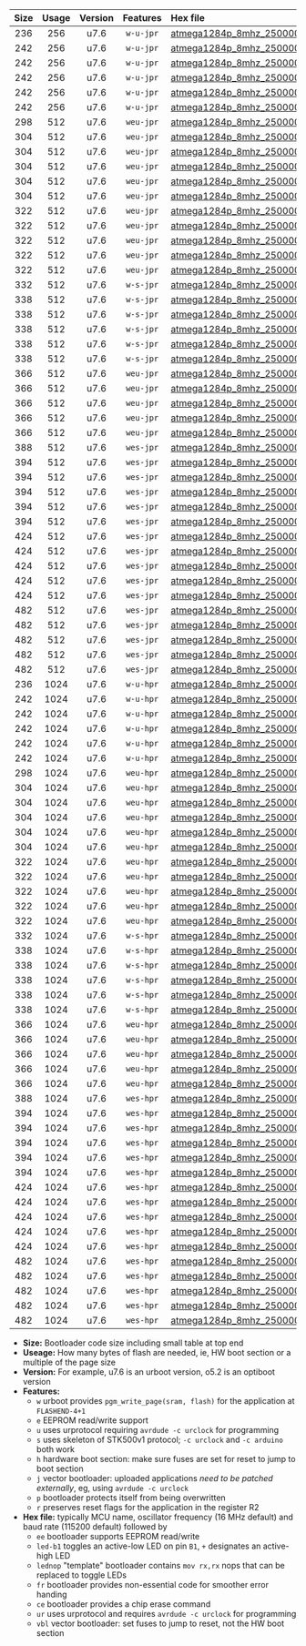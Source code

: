 |Size|Usage|Version|Features|Hex file|
|:-:|:-:|:-:|:-:|:--|
|236|256|u7.6|`w-u-jpr`|[atmega1284p_8mhz_250000bps_ur_vbl.hex](https://raw.githubusercontent.com/stefanrueger/urboot/main//atmega1284p_8mhz_250000bps_ur_vbl.hex)|
|242|256|u7.6|`w-u-jpr`|[atmega1284p_8mhz_250000bps_led+b5_ur_vbl.hex](https://raw.githubusercontent.com/stefanrueger/urboot/main//atmega1284p_8mhz_250000bps_led+b5_ur_vbl.hex)|
|242|256|u7.6|`w-u-jpr`|[atmega1284p_8mhz_250000bps_led+b7_ur_vbl.hex](https://raw.githubusercontent.com/stefanrueger/urboot/main//atmega1284p_8mhz_250000bps_led+b7_ur_vbl.hex)|
|242|256|u7.6|`w-u-jpr`|[atmega1284p_8mhz_250000bps_led+c7_ur_vbl.hex](https://raw.githubusercontent.com/stefanrueger/urboot/main//atmega1284p_8mhz_250000bps_led+c7_ur_vbl.hex)|
|242|256|u7.6|`w-u-jpr`|[atmega1284p_8mhz_250000bps_led+d7_ur_vbl.hex](https://raw.githubusercontent.com/stefanrueger/urboot/main//atmega1284p_8mhz_250000bps_led+d7_ur_vbl.hex)|
|242|256|u7.6|`w-u-jpr`|[atmega1284p_8mhz_250000bps_lednop_ur_vbl.hex](https://raw.githubusercontent.com/stefanrueger/urboot/main//atmega1284p_8mhz_250000bps_lednop_ur_vbl.hex)|
|298|512|u7.6|`weu-jpr`|[atmega1284p_8mhz_250000bps_ee_ur_vbl.hex](https://raw.githubusercontent.com/stefanrueger/urboot/main//atmega1284p_8mhz_250000bps_ee_ur_vbl.hex)|
|304|512|u7.6|`weu-jpr`|[atmega1284p_8mhz_250000bps_ee_led+b5_ur_vbl.hex](https://raw.githubusercontent.com/stefanrueger/urboot/main//atmega1284p_8mhz_250000bps_ee_led+b5_ur_vbl.hex)|
|304|512|u7.6|`weu-jpr`|[atmega1284p_8mhz_250000bps_ee_led+b7_ur_vbl.hex](https://raw.githubusercontent.com/stefanrueger/urboot/main//atmega1284p_8mhz_250000bps_ee_led+b7_ur_vbl.hex)|
|304|512|u7.6|`weu-jpr`|[atmega1284p_8mhz_250000bps_ee_led+c7_ur_vbl.hex](https://raw.githubusercontent.com/stefanrueger/urboot/main//atmega1284p_8mhz_250000bps_ee_led+c7_ur_vbl.hex)|
|304|512|u7.6|`weu-jpr`|[atmega1284p_8mhz_250000bps_ee_led+d7_ur_vbl.hex](https://raw.githubusercontent.com/stefanrueger/urboot/main//atmega1284p_8mhz_250000bps_ee_led+d7_ur_vbl.hex)|
|304|512|u7.6|`weu-jpr`|[atmega1284p_8mhz_250000bps_ee_lednop_ur_vbl.hex](https://raw.githubusercontent.com/stefanrueger/urboot/main//atmega1284p_8mhz_250000bps_ee_lednop_ur_vbl.hex)|
|322|512|u7.6|`weu-jpr`|[atmega1284p_8mhz_250000bps_ee_led+b5_fr_ur_vbl.hex](https://raw.githubusercontent.com/stefanrueger/urboot/main//atmega1284p_8mhz_250000bps_ee_led+b5_fr_ur_vbl.hex)|
|322|512|u7.6|`weu-jpr`|[atmega1284p_8mhz_250000bps_ee_led+b7_fr_ur_vbl.hex](https://raw.githubusercontent.com/stefanrueger/urboot/main//atmega1284p_8mhz_250000bps_ee_led+b7_fr_ur_vbl.hex)|
|322|512|u7.6|`weu-jpr`|[atmega1284p_8mhz_250000bps_ee_led+c7_fr_ur_vbl.hex](https://raw.githubusercontent.com/stefanrueger/urboot/main//atmega1284p_8mhz_250000bps_ee_led+c7_fr_ur_vbl.hex)|
|322|512|u7.6|`weu-jpr`|[atmega1284p_8mhz_250000bps_ee_led+d7_fr_ur_vbl.hex](https://raw.githubusercontent.com/stefanrueger/urboot/main//atmega1284p_8mhz_250000bps_ee_led+d7_fr_ur_vbl.hex)|
|322|512|u7.6|`weu-jpr`|[atmega1284p_8mhz_250000bps_ee_lednop_fr_ur_vbl.hex](https://raw.githubusercontent.com/stefanrueger/urboot/main//atmega1284p_8mhz_250000bps_ee_lednop_fr_ur_vbl.hex)|
|332|512|u7.6|`w-s-jpr`|[atmega1284p_8mhz_250000bps_vbl.hex](https://raw.githubusercontent.com/stefanrueger/urboot/main//atmega1284p_8mhz_250000bps_vbl.hex)|
|338|512|u7.6|`w-s-jpr`|[atmega1284p_8mhz_250000bps_led+b5_vbl.hex](https://raw.githubusercontent.com/stefanrueger/urboot/main//atmega1284p_8mhz_250000bps_led+b5_vbl.hex)|
|338|512|u7.6|`w-s-jpr`|[atmega1284p_8mhz_250000bps_led+b7_vbl.hex](https://raw.githubusercontent.com/stefanrueger/urboot/main//atmega1284p_8mhz_250000bps_led+b7_vbl.hex)|
|338|512|u7.6|`w-s-jpr`|[atmega1284p_8mhz_250000bps_led+c7_vbl.hex](https://raw.githubusercontent.com/stefanrueger/urboot/main//atmega1284p_8mhz_250000bps_led+c7_vbl.hex)|
|338|512|u7.6|`w-s-jpr`|[atmega1284p_8mhz_250000bps_led+d7_vbl.hex](https://raw.githubusercontent.com/stefanrueger/urboot/main//atmega1284p_8mhz_250000bps_led+d7_vbl.hex)|
|338|512|u7.6|`w-s-jpr`|[atmega1284p_8mhz_250000bps_lednop_vbl.hex](https://raw.githubusercontent.com/stefanrueger/urboot/main//atmega1284p_8mhz_250000bps_lednop_vbl.hex)|
|366|512|u7.6|`weu-jpr`|[atmega1284p_8mhz_250000bps_ee_led+b5_fr_ce_ur_vbl.hex](https://raw.githubusercontent.com/stefanrueger/urboot/main//atmega1284p_8mhz_250000bps_ee_led+b5_fr_ce_ur_vbl.hex)|
|366|512|u7.6|`weu-jpr`|[atmega1284p_8mhz_250000bps_ee_led+b7_fr_ce_ur_vbl.hex](https://raw.githubusercontent.com/stefanrueger/urboot/main//atmega1284p_8mhz_250000bps_ee_led+b7_fr_ce_ur_vbl.hex)|
|366|512|u7.6|`weu-jpr`|[atmega1284p_8mhz_250000bps_ee_led+c7_fr_ce_ur_vbl.hex](https://raw.githubusercontent.com/stefanrueger/urboot/main//atmega1284p_8mhz_250000bps_ee_led+c7_fr_ce_ur_vbl.hex)|
|366|512|u7.6|`weu-jpr`|[atmega1284p_8mhz_250000bps_ee_led+d7_fr_ce_ur_vbl.hex](https://raw.githubusercontent.com/stefanrueger/urboot/main//atmega1284p_8mhz_250000bps_ee_led+d7_fr_ce_ur_vbl.hex)|
|366|512|u7.6|`weu-jpr`|[atmega1284p_8mhz_250000bps_ee_lednop_fr_ce_ur_vbl.hex](https://raw.githubusercontent.com/stefanrueger/urboot/main//atmega1284p_8mhz_250000bps_ee_lednop_fr_ce_ur_vbl.hex)|
|388|512|u7.6|`wes-jpr`|[atmega1284p_8mhz_250000bps_ee_vbl.hex](https://raw.githubusercontent.com/stefanrueger/urboot/main//atmega1284p_8mhz_250000bps_ee_vbl.hex)|
|394|512|u7.6|`wes-jpr`|[atmega1284p_8mhz_250000bps_ee_led+b5_vbl.hex](https://raw.githubusercontent.com/stefanrueger/urboot/main//atmega1284p_8mhz_250000bps_ee_led+b5_vbl.hex)|
|394|512|u7.6|`wes-jpr`|[atmega1284p_8mhz_250000bps_ee_led+b7_vbl.hex](https://raw.githubusercontent.com/stefanrueger/urboot/main//atmega1284p_8mhz_250000bps_ee_led+b7_vbl.hex)|
|394|512|u7.6|`wes-jpr`|[atmega1284p_8mhz_250000bps_ee_led+c7_vbl.hex](https://raw.githubusercontent.com/stefanrueger/urboot/main//atmega1284p_8mhz_250000bps_ee_led+c7_vbl.hex)|
|394|512|u7.6|`wes-jpr`|[atmega1284p_8mhz_250000bps_ee_led+d7_vbl.hex](https://raw.githubusercontent.com/stefanrueger/urboot/main//atmega1284p_8mhz_250000bps_ee_led+d7_vbl.hex)|
|394|512|u7.6|`wes-jpr`|[atmega1284p_8mhz_250000bps_ee_lednop_vbl.hex](https://raw.githubusercontent.com/stefanrueger/urboot/main//atmega1284p_8mhz_250000bps_ee_lednop_vbl.hex)|
|424|512|u7.6|`wes-jpr`|[atmega1284p_8mhz_250000bps_ee_led+b5_fr_vbl.hex](https://raw.githubusercontent.com/stefanrueger/urboot/main//atmega1284p_8mhz_250000bps_ee_led+b5_fr_vbl.hex)|
|424|512|u7.6|`wes-jpr`|[atmega1284p_8mhz_250000bps_ee_led+b7_fr_vbl.hex](https://raw.githubusercontent.com/stefanrueger/urboot/main//atmega1284p_8mhz_250000bps_ee_led+b7_fr_vbl.hex)|
|424|512|u7.6|`wes-jpr`|[atmega1284p_8mhz_250000bps_ee_led+c7_fr_vbl.hex](https://raw.githubusercontent.com/stefanrueger/urboot/main//atmega1284p_8mhz_250000bps_ee_led+c7_fr_vbl.hex)|
|424|512|u7.6|`wes-jpr`|[atmega1284p_8mhz_250000bps_ee_led+d7_fr_vbl.hex](https://raw.githubusercontent.com/stefanrueger/urboot/main//atmega1284p_8mhz_250000bps_ee_led+d7_fr_vbl.hex)|
|424|512|u7.6|`wes-jpr`|[atmega1284p_8mhz_250000bps_ee_lednop_fr_vbl.hex](https://raw.githubusercontent.com/stefanrueger/urboot/main//atmega1284p_8mhz_250000bps_ee_lednop_fr_vbl.hex)|
|482|512|u7.6|`wes-jpr`|[atmega1284p_8mhz_250000bps_ee_led+b5_fr_ce_vbl.hex](https://raw.githubusercontent.com/stefanrueger/urboot/main//atmega1284p_8mhz_250000bps_ee_led+b5_fr_ce_vbl.hex)|
|482|512|u7.6|`wes-jpr`|[atmega1284p_8mhz_250000bps_ee_led+b7_fr_ce_vbl.hex](https://raw.githubusercontent.com/stefanrueger/urboot/main//atmega1284p_8mhz_250000bps_ee_led+b7_fr_ce_vbl.hex)|
|482|512|u7.6|`wes-jpr`|[atmega1284p_8mhz_250000bps_ee_led+c7_fr_ce_vbl.hex](https://raw.githubusercontent.com/stefanrueger/urboot/main//atmega1284p_8mhz_250000bps_ee_led+c7_fr_ce_vbl.hex)|
|482|512|u7.6|`wes-jpr`|[atmega1284p_8mhz_250000bps_ee_led+d7_fr_ce_vbl.hex](https://raw.githubusercontent.com/stefanrueger/urboot/main//atmega1284p_8mhz_250000bps_ee_led+d7_fr_ce_vbl.hex)|
|482|512|u7.6|`wes-jpr`|[atmega1284p_8mhz_250000bps_ee_lednop_fr_ce_vbl.hex](https://raw.githubusercontent.com/stefanrueger/urboot/main//atmega1284p_8mhz_250000bps_ee_lednop_fr_ce_vbl.hex)|
|236|1024|u7.6|`w-u-hpr`|[atmega1284p_8mhz_250000bps_ur.hex](https://raw.githubusercontent.com/stefanrueger/urboot/main//atmega1284p_8mhz_250000bps_ur.hex)|
|242|1024|u7.6|`w-u-hpr`|[atmega1284p_8mhz_250000bps_led+b5_ur.hex](https://raw.githubusercontent.com/stefanrueger/urboot/main//atmega1284p_8mhz_250000bps_led+b5_ur.hex)|
|242|1024|u7.6|`w-u-hpr`|[atmega1284p_8mhz_250000bps_led+b7_ur.hex](https://raw.githubusercontent.com/stefanrueger/urboot/main//atmega1284p_8mhz_250000bps_led+b7_ur.hex)|
|242|1024|u7.6|`w-u-hpr`|[atmega1284p_8mhz_250000bps_led+c7_ur.hex](https://raw.githubusercontent.com/stefanrueger/urboot/main//atmega1284p_8mhz_250000bps_led+c7_ur.hex)|
|242|1024|u7.6|`w-u-hpr`|[atmega1284p_8mhz_250000bps_led+d7_ur.hex](https://raw.githubusercontent.com/stefanrueger/urboot/main//atmega1284p_8mhz_250000bps_led+d7_ur.hex)|
|242|1024|u7.6|`w-u-hpr`|[atmega1284p_8mhz_250000bps_lednop_ur.hex](https://raw.githubusercontent.com/stefanrueger/urboot/main//atmega1284p_8mhz_250000bps_lednop_ur.hex)|
|298|1024|u7.6|`weu-hpr`|[atmega1284p_8mhz_250000bps_ee_ur.hex](https://raw.githubusercontent.com/stefanrueger/urboot/main//atmega1284p_8mhz_250000bps_ee_ur.hex)|
|304|1024|u7.6|`weu-hpr`|[atmega1284p_8mhz_250000bps_ee_led+b5_ur.hex](https://raw.githubusercontent.com/stefanrueger/urboot/main//atmega1284p_8mhz_250000bps_ee_led+b5_ur.hex)|
|304|1024|u7.6|`weu-hpr`|[atmega1284p_8mhz_250000bps_ee_led+b7_ur.hex](https://raw.githubusercontent.com/stefanrueger/urboot/main//atmega1284p_8mhz_250000bps_ee_led+b7_ur.hex)|
|304|1024|u7.6|`weu-hpr`|[atmega1284p_8mhz_250000bps_ee_led+c7_ur.hex](https://raw.githubusercontent.com/stefanrueger/urboot/main//atmega1284p_8mhz_250000bps_ee_led+c7_ur.hex)|
|304|1024|u7.6|`weu-hpr`|[atmega1284p_8mhz_250000bps_ee_led+d7_ur.hex](https://raw.githubusercontent.com/stefanrueger/urboot/main//atmega1284p_8mhz_250000bps_ee_led+d7_ur.hex)|
|304|1024|u7.6|`weu-hpr`|[atmega1284p_8mhz_250000bps_ee_lednop_ur.hex](https://raw.githubusercontent.com/stefanrueger/urboot/main//atmega1284p_8mhz_250000bps_ee_lednop_ur.hex)|
|322|1024|u7.6|`weu-hpr`|[atmega1284p_8mhz_250000bps_ee_led+b5_fr_ur.hex](https://raw.githubusercontent.com/stefanrueger/urboot/main//atmega1284p_8mhz_250000bps_ee_led+b5_fr_ur.hex)|
|322|1024|u7.6|`weu-hpr`|[atmega1284p_8mhz_250000bps_ee_led+b7_fr_ur.hex](https://raw.githubusercontent.com/stefanrueger/urboot/main//atmega1284p_8mhz_250000bps_ee_led+b7_fr_ur.hex)|
|322|1024|u7.6|`weu-hpr`|[atmega1284p_8mhz_250000bps_ee_led+c7_fr_ur.hex](https://raw.githubusercontent.com/stefanrueger/urboot/main//atmega1284p_8mhz_250000bps_ee_led+c7_fr_ur.hex)|
|322|1024|u7.6|`weu-hpr`|[atmega1284p_8mhz_250000bps_ee_led+d7_fr_ur.hex](https://raw.githubusercontent.com/stefanrueger/urboot/main//atmega1284p_8mhz_250000bps_ee_led+d7_fr_ur.hex)|
|322|1024|u7.6|`weu-hpr`|[atmega1284p_8mhz_250000bps_ee_lednop_fr_ur.hex](https://raw.githubusercontent.com/stefanrueger/urboot/main//atmega1284p_8mhz_250000bps_ee_lednop_fr_ur.hex)|
|332|1024|u7.6|`w-s-hpr`|[atmega1284p_8mhz_250000bps.hex](https://raw.githubusercontent.com/stefanrueger/urboot/main//atmega1284p_8mhz_250000bps.hex)|
|338|1024|u7.6|`w-s-hpr`|[atmega1284p_8mhz_250000bps_led+b5.hex](https://raw.githubusercontent.com/stefanrueger/urboot/main//atmega1284p_8mhz_250000bps_led+b5.hex)|
|338|1024|u7.6|`w-s-hpr`|[atmega1284p_8mhz_250000bps_led+b7.hex](https://raw.githubusercontent.com/stefanrueger/urboot/main//atmega1284p_8mhz_250000bps_led+b7.hex)|
|338|1024|u7.6|`w-s-hpr`|[atmega1284p_8mhz_250000bps_led+c7.hex](https://raw.githubusercontent.com/stefanrueger/urboot/main//atmega1284p_8mhz_250000bps_led+c7.hex)|
|338|1024|u7.6|`w-s-hpr`|[atmega1284p_8mhz_250000bps_led+d7.hex](https://raw.githubusercontent.com/stefanrueger/urboot/main//atmega1284p_8mhz_250000bps_led+d7.hex)|
|338|1024|u7.6|`w-s-hpr`|[atmega1284p_8mhz_250000bps_lednop.hex](https://raw.githubusercontent.com/stefanrueger/urboot/main//atmega1284p_8mhz_250000bps_lednop.hex)|
|366|1024|u7.6|`weu-hpr`|[atmega1284p_8mhz_250000bps_ee_led+b5_fr_ce_ur.hex](https://raw.githubusercontent.com/stefanrueger/urboot/main//atmega1284p_8mhz_250000bps_ee_led+b5_fr_ce_ur.hex)|
|366|1024|u7.6|`weu-hpr`|[atmega1284p_8mhz_250000bps_ee_led+b7_fr_ce_ur.hex](https://raw.githubusercontent.com/stefanrueger/urboot/main//atmega1284p_8mhz_250000bps_ee_led+b7_fr_ce_ur.hex)|
|366|1024|u7.6|`weu-hpr`|[atmega1284p_8mhz_250000bps_ee_led+c7_fr_ce_ur.hex](https://raw.githubusercontent.com/stefanrueger/urboot/main//atmega1284p_8mhz_250000bps_ee_led+c7_fr_ce_ur.hex)|
|366|1024|u7.6|`weu-hpr`|[atmega1284p_8mhz_250000bps_ee_led+d7_fr_ce_ur.hex](https://raw.githubusercontent.com/stefanrueger/urboot/main//atmega1284p_8mhz_250000bps_ee_led+d7_fr_ce_ur.hex)|
|366|1024|u7.6|`weu-hpr`|[atmega1284p_8mhz_250000bps_ee_lednop_fr_ce_ur.hex](https://raw.githubusercontent.com/stefanrueger/urboot/main//atmega1284p_8mhz_250000bps_ee_lednop_fr_ce_ur.hex)|
|388|1024|u7.6|`wes-hpr`|[atmega1284p_8mhz_250000bps_ee.hex](https://raw.githubusercontent.com/stefanrueger/urboot/main//atmega1284p_8mhz_250000bps_ee.hex)|
|394|1024|u7.6|`wes-hpr`|[atmega1284p_8mhz_250000bps_ee_led+b5.hex](https://raw.githubusercontent.com/stefanrueger/urboot/main//atmega1284p_8mhz_250000bps_ee_led+b5.hex)|
|394|1024|u7.6|`wes-hpr`|[atmega1284p_8mhz_250000bps_ee_led+b7.hex](https://raw.githubusercontent.com/stefanrueger/urboot/main//atmega1284p_8mhz_250000bps_ee_led+b7.hex)|
|394|1024|u7.6|`wes-hpr`|[atmega1284p_8mhz_250000bps_ee_led+c7.hex](https://raw.githubusercontent.com/stefanrueger/urboot/main//atmega1284p_8mhz_250000bps_ee_led+c7.hex)|
|394|1024|u7.6|`wes-hpr`|[atmega1284p_8mhz_250000bps_ee_led+d7.hex](https://raw.githubusercontent.com/stefanrueger/urboot/main//atmega1284p_8mhz_250000bps_ee_led+d7.hex)|
|394|1024|u7.6|`wes-hpr`|[atmega1284p_8mhz_250000bps_ee_lednop.hex](https://raw.githubusercontent.com/stefanrueger/urboot/main//atmega1284p_8mhz_250000bps_ee_lednop.hex)|
|424|1024|u7.6|`wes-hpr`|[atmega1284p_8mhz_250000bps_ee_led+b5_fr.hex](https://raw.githubusercontent.com/stefanrueger/urboot/main//atmega1284p_8mhz_250000bps_ee_led+b5_fr.hex)|
|424|1024|u7.6|`wes-hpr`|[atmega1284p_8mhz_250000bps_ee_led+b7_fr.hex](https://raw.githubusercontent.com/stefanrueger/urboot/main//atmega1284p_8mhz_250000bps_ee_led+b7_fr.hex)|
|424|1024|u7.6|`wes-hpr`|[atmega1284p_8mhz_250000bps_ee_led+c7_fr.hex](https://raw.githubusercontent.com/stefanrueger/urboot/main//atmega1284p_8mhz_250000bps_ee_led+c7_fr.hex)|
|424|1024|u7.6|`wes-hpr`|[atmega1284p_8mhz_250000bps_ee_led+d7_fr.hex](https://raw.githubusercontent.com/stefanrueger/urboot/main//atmega1284p_8mhz_250000bps_ee_led+d7_fr.hex)|
|424|1024|u7.6|`wes-hpr`|[atmega1284p_8mhz_250000bps_ee_lednop_fr.hex](https://raw.githubusercontent.com/stefanrueger/urboot/main//atmega1284p_8mhz_250000bps_ee_lednop_fr.hex)|
|482|1024|u7.6|`wes-hpr`|[atmega1284p_8mhz_250000bps_ee_led+b5_fr_ce.hex](https://raw.githubusercontent.com/stefanrueger/urboot/main//atmega1284p_8mhz_250000bps_ee_led+b5_fr_ce.hex)|
|482|1024|u7.6|`wes-hpr`|[atmega1284p_8mhz_250000bps_ee_led+b7_fr_ce.hex](https://raw.githubusercontent.com/stefanrueger/urboot/main//atmega1284p_8mhz_250000bps_ee_led+b7_fr_ce.hex)|
|482|1024|u7.6|`wes-hpr`|[atmega1284p_8mhz_250000bps_ee_led+c7_fr_ce.hex](https://raw.githubusercontent.com/stefanrueger/urboot/main//atmega1284p_8mhz_250000bps_ee_led+c7_fr_ce.hex)|
|482|1024|u7.6|`wes-hpr`|[atmega1284p_8mhz_250000bps_ee_led+d7_fr_ce.hex](https://raw.githubusercontent.com/stefanrueger/urboot/main//atmega1284p_8mhz_250000bps_ee_led+d7_fr_ce.hex)|
|482|1024|u7.6|`wes-hpr`|[atmega1284p_8mhz_250000bps_ee_lednop_fr_ce.hex](https://raw.githubusercontent.com/stefanrueger/urboot/main//atmega1284p_8mhz_250000bps_ee_lednop_fr_ce.hex)|

- **Size:** Bootloader code size including small table at top end
- **Useage:** How many bytes of flash are needed, ie, HW boot section or a multiple of the page size
- **Version:** For example, u7.6 is an urboot version, o5.2 is an optiboot version
- **Features:**
  + `w` urboot provides `pgm_write_page(sram, flash)` for the application at `FLASHEND-4+1`
  + `e` EEPROM read/write support
  + `u` uses urprotocol requiring `avrdude -c urclock` for programming
  + `s` uses skeleton of STK500v1 protocol; `-c urclock` and `-c arduino` both work
  + `h` hardware boot section: make sure fuses are set for reset to jump to boot section
  + `j` vector bootloader: uploaded applications *need to be patched externally*, eg, using `avrdude -c urclock`
  + `p` bootloader protects itself from being overwritten
  + `r` preserves reset flags for the application in the register R2
- **Hex file:** typically MCU name, oscillator frequency (16 MHz default) and baud rate (115200 default) followed by
  + `ee` bootloader supports EEPROM read/write
  + `led-b1` toggles an active-low LED on pin `B1`, `+` designates an active-high LED
  + `lednop` "template" bootloader contains `mov rx,rx` nops that can be replaced to toggle LEDs
  + `fr` bootloader provides non-essential code for smoother error handing
  + `ce` bootloader provides a chip erase command
  + `ur` uses urprotocol and requires `avrdude -c urclock` for programming
  + `vbl` vector bootloader: set fuses to jump to reset, not the HW boot section
